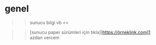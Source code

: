 # genel
>> sunucu bilgi vb &lt;&lt;

>> [sunucu paper sürümleri için tıkla][https://örneklink.com]1 azdan vercem
